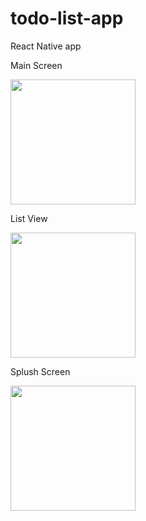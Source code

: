 # todo-list-app
React Native app

Main Screen

<img src="https://user-images.githubusercontent.com/68743727/172595206-3ef65d25-c6c3-400c-bf78-1c73ff339d2f.jpeg" alt="" width="200"/>

List View

<img src="https://user-images.githubusercontent.com/68743727/172595395-6679cfc9-2f10-47f7-ad38-98519856ada3.jpeg" alt="" width="200"/>

Splush Screen

<img src="https://user-images.githubusercontent.com/68743727/172595444-a59136bc-11ac-417f-8bd9-b1f301368306.jpeg" alt="" width="200"/>

